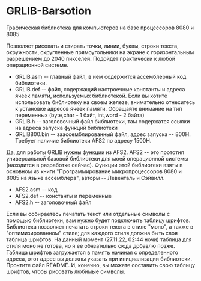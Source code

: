# GRLIB-Barsotion
Графическая библиотека для компьютеров на базе процессоров 8080 и 8085

Позволяет рисовать и стирать точки, линии, буквы, строки текста, окружности, скругленные прямоугольники на экране с горизонтальным разрешением до 2040 пикселей.
Подойдет практически к любой операционной системе.

- GRLIB.asm -- главный файл, в нем содержится ассемблерный код библиотеки.
- GRLIB.def -- файл, содержащий настроечные константы и адреса ячеек памяти, используемых библиотекой. Если вы хотите использовать библиотеку на своем железе, внимательно отнеситесь к установке адресов ячеек памяти. Обращайте внимание на тип переменных (byte,char - 1 байт, int,word - 2 байта)
- GRLIB.h -- заголовочный файл библиотеки, там содержатся ссылки на адреса запуска функций библиотеки
- GRLIB800.bin -- заассемблированный файл, адрес запуска -- 800H. Требует наличие библиотеки AFS2 по адресу 1500H.

Да, для работы GRLIB нужны функции из AFS2. AFS2 -- это прототип универсальной базовой библиотеки для моей операционной системы (находится в разработке сейчас). Функции этой библиотеки взяты в основном из книги "Программирование микропроцессоров 8080 и 8085 на языке ассемблера", авторы -- Левенталь и Сэйвилл.

- AFS2.asm -- код
- AFS2.def -- константы и переменные
- AFS2.h -- заголовочный файл

Если вы собираетесь печатать текст или отдельные символы с помощью библиотеки, вам нужно будет подключить таблицу шрифтов. Библиотека позволяет печатать строки текста в стиле "моно", а также в "оптимизированном" стиле; для каждого стиля должна быть своя таблица шрифтов. На данный момент (27.11.22, 02:44 ночи) таблица для стиля моно не готова, но я ее обязательно сюда добавлю позже.
Таблица шрифтов загружается в память начиная с определенного адреса, этот адрес вы должны указать при инициализации библиотеки. Прочтите файл README.
И, конечно, вы можете составить свою таблицу шрифтов, чтобы рисовать любимые символы.
